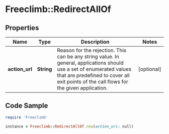 # Freeclimb::RedirectAllOf

## Properties

Name | Type | Description | Notes
------------ | ------------- | ------------- | -------------
**action_url** | **String** | Reason for the rejection. This can be any string value. In general, applications should use a set of enumerated values that are predefined to cover all exit points of the call flows for the given application. | [optional] 

## Code Sample

```ruby
require 'Freeclimb'

instance = Freeclimb::RedirectAllOf.new(action_url: null)
```


